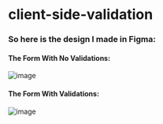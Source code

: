 # client-side-validation

### So here is the design I made in Figma:

#### The Form With No Validations:

![image](https://github.com/user-attachments/assets/0cc62679-d69b-4956-ac4d-72f0536e931d)

#### The Form With Validations:

![image](https://github.com/user-attachments/assets/b2cca6be-7760-47eb-bb44-c5a06023ebaa)
